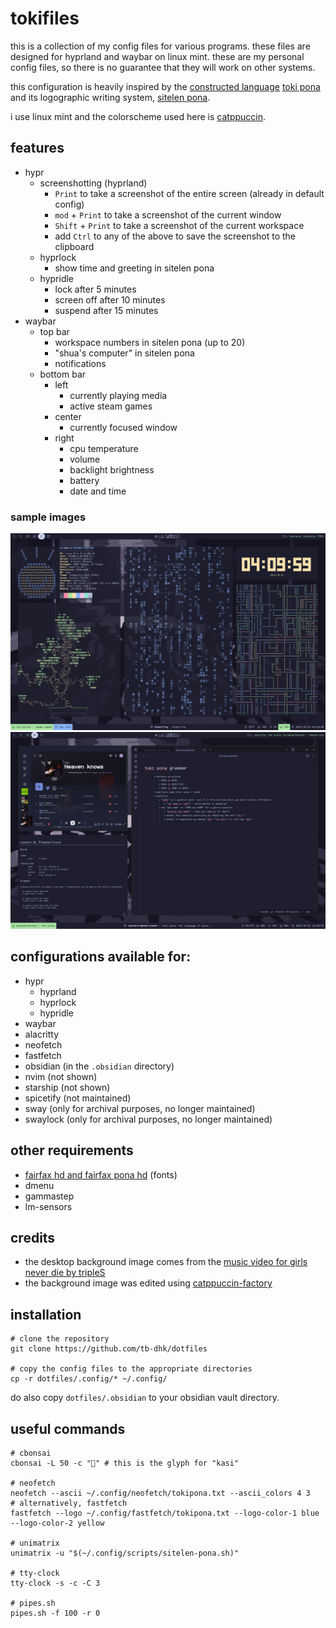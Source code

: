 # tokifiles

this is a collection of my config files for various programs. these files are designed for hyprland and waybar on linux mint. these are my personal config files, so there is no guarantee that they will work on other systems.

this configuration is heavily inspired by the [constructed language](https://conlang.org) [toki pona](https://tokipona.org) and its logographic writing system, [sitelen pona](https://sona.pona.la/wiki/sitelen_pona).

i use linux mint and the colorscheme used here is [catppuccin](https://github.com/catppuccin/catppuccin).

## features
- hypr 
    - screenshotting (hyprland)
        - `Print` to take a screenshot of the entire screen (already in default config)
        - `mod` + `Print` to take a screenshot of the current window
        - `Shift` + `Print` to take a screenshot of the current workspace
        - add `Ctrl` to any of the above to save the screenshot to the clipboard
    - hyprlock
        - show time and greeting in sitelen pona
    - hypridle
        - lock after 5 minutes
        - screen off after 10 minutes
        - suspend after 15 minutes
- waybar
    - top bar
        - workspace numbers in sitelen pona (up to 20)
        - "shua's computer" in sitelen pona
        - notifications
    - bottom bar
        - left
            - currently playing media
            - active steam games
        - center
            - currently focused window
        - right
            - cpu temperature
            - volume
            - backlight brightness
            - battery
            - date and time

### sample images
![sample image containing features described above](./sample.png)
![another sample image](./sample2.png)

## configurations available for:
- hypr
  - hyprland
  - hyprlock
  - hypridle
- waybar
- alacritty
- neofetch
- fastfetch
- obsidian (in the `.obsidian` directory)
- nvim (not shown)
- starship (not shown)
- spicetify (not maintained)
- sway (only for archival purposes, no longer maintained)
- swaylock (only for archival purposes, no longer maintained)

## other requirements
- [fairfax hd and fairfax pona hd](https://www.kreativekorp.com/swdownload/fonts/core/fairfaxhd.zip) (fonts)
- dmenu
- gammastep
- lm-sensors

## credits
- the desktop background image comes from the [music video for girls never die by tripleS](https://www.youtube.com/watch?v=2tda_TCjz8w)
- the background image was edited using [catppuccin-factory](https://github.com/Fxzzi/catppuccin-factory)

## installation
```
# clone the repository
git clone https://github.com/tb-dhk/dotfiles

# copy the config files to the appropriate directories
cp -r dotfiles/.config/* ~/.config/
```

do also copy `dotfiles/.obsidian` to your obsidian vault directory.

## useful commands
```
# cbonsai 
cbonsai -L 50 -c "󱤗" # this is the glyph for "kasi"

# neofetch
neofetch --ascii ~/.config/neofetch/tokipona.txt --ascii_colors 4 3
# alternatively, fastfetch
fastfetch --logo ~/.config/fastfetch/tokipona.txt --logo-color-1 blue --logo-color-2 yellow

# unimatrix
unimatrix -u "$(~/.config/scripts/sitelen-pona.sh)"

# tty-clock
tty-clock -s -c -C 3

# pipes.sh
pipes.sh -f 100 -r 0
```
